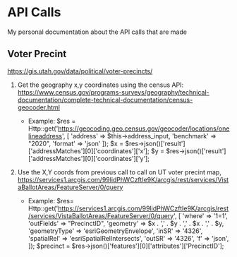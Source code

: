 # API Calls
My personal documentation about the API calls that are made

## Voter Precint
https://gis.utah.gov/data/political/voter-precincts/

1. Get the geography x,y coordinates using the census API: https://www.census.gov/programs-surveys/geography/technical-documentation/complete-technical-documentation/census-geocoder.html
    - Example: $res = Http::get('https://geocoding.geo.census.gov/geocoder/locations/onelineaddress', [
                    'address' =>  $this->address_input,
                    'benchmark' => "2020",
                    'format' => 'json'
            ]);
            $x = $res->json()['result']['addressMatches'][0]['coordinates']['x'];
            $y = $res->json()['result']['addressMatches'][0]['coordinates']['y'];
            
2. Use the X,Y coords from previous call to call on UT voter precint map, https://services1.arcgis.com/99lidPhWCzftIe9K/arcgis/rest/services/VistaBallotAreas/FeatureServer/0/query
    - Example: $res= Http::get('https://services1.arcgis.com/99lidPhWCzftIe9K/arcgis/rest/services/VistaBallotAreas/FeatureServer/0/query', [
                'where' =>  '1=1',
                'outFields' => "PrecinctID",
                'geometry' => $x . ',' . $y . ',' . $x . ',' . $y,
                'geometryType' => 'esriGeometryEnvelope',
                'inSR' => '4326',
                'spatialRel' => 'esriSpatialRelIntersects',
                'outSR' => '4326',
                'f' => 'json',
            ]);
            $precinct = $res->json()['features'][0]['attributes']['PrecinctID'];
